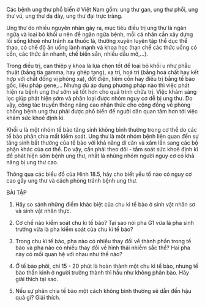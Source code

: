 Các bệnh ung thư phổ biến ở Việt Nam gồm: ung thư gan, ung thư phổi, ung thư vú, ung thư dạ dày, ung thư đại trực tràng.

Ung thư do nhiều nguyên nhân gây ra, mục tiêu điều trị ung thư là ngăn ngừa và loại bỏ khối u nên để ngăn ngừa bệnh, mỗi cá nhân cần xây dựng lối sống khoẻ như tránh xa thuốc lá, thường xuyên luyện tập thể dục thể thao, có chế độ ăn uống lành mạnh và khoa học (hạn chế các thức uống có cồn, các thức ăn nhanh, chế biến sẵn, nhiều dầu mỡ,...).

Trong điều trị, can thiệp y khoa là lựa chọn tốt để loại bỏ khối u như phẫu thuật (bằng tia gamma, hay ghép tạng), xạ trị, hoá trị (bằng hoá chất hay kết hợp với chất đồng vị phóng xạ), đốt điện, tiêm cồn hay điều trị bằng tế bào gốc, liệu pháp gene,... Nhưng dù áp dụng phương pháp nào thì việc phát hiện ra bệnh ung thư sớm sẽ tốt hơn cho quá trình chữa trị. Việc khám sàng lọc giúp phát hiện sớm và phân loại được nhóm nguy cơ dễ bị ung thư. Do vậy, công tác truyền thông nâng cao nhận thức cho cộng đồng về phòng chống bệnh ung thư phải được phổ biến để người dân quan tâm hơn tới việc khám sức khoẻ định kì.

Khối u là một nhóm tế bào tăng sinh không bình thường trong cơ thể do các tế bào phân chia mất kiểm soát.
Ung thư là một nhóm bệnh liên quan đến sự tăng sinh bất thường của tế bào với khả năng di căn và xâm lấn sang các bộ phận khác của cơ thể.
Do vậy, cần phải theo dõi - tầm soát sức khoẻ định kì để phát hiện sớm bệnh ung thư, nhất là những nhóm người nguy cơ có khả năng bị ung thư cao.

Thông qua các biểu đồ của Hình 18.5, hãy cho biết yếu tố nào có nguy cơ cao gây ung thư và cách phòng tránh bệnh ung thư.

BÀI TẬP

1. Hãy so sánh những điểm khác biệt của chu kì tế bào ở sinh vật nhân sơ và sinh vật nhân thực.

2. Cơ chế nào kiểm soát chu kì tế bào? Tại sao nói pha G1 vừa là pha sinh trưởng vừa là pha kiểm soát của chu kì tế bào?

3. Trong chu kì tế bào, pha nào có nhiều thay đổi về thành phần trong tế bào và pha nào có nhiều thay đổi về hình thái nhiễm sắc thể? Hai pha này có mối quan hệ với nhau như thế nào?

4. Ở tế bào phôi, chỉ 15 - 20 phút là hoàn thành một chu kì tế bào, nhưng tế bào thần kinh ở người trưởng thành thì hầu như không phân bào. Hãy giải thích tại sao.

5. Nếu sự phân chia tế bào một cách không bình thường sẽ dẫn đến hậu quả gì? Giải thích.